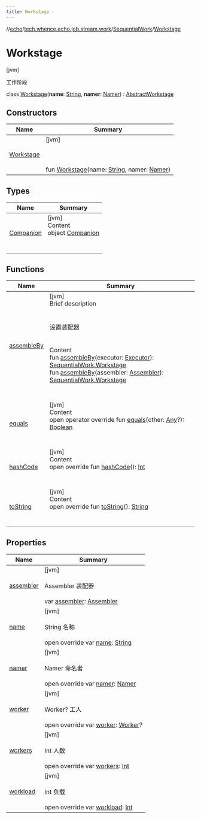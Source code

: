```yaml
---
title: Workstage -
---
```

//[echo](../../../index.md)/[tech.whence.echo.job.stream.work](../../index.md)/[SequentialWork](../index.md)/[Workstage](index.md)



# Workstage  
 [jvm] 

工作阶段

class [Workstage](index.md)(**name**: [String](https://kotlinlang.org/api/latest/jvm/stdlib/kotlin/-string/index.html), **namer**: [Namer](../../-namer/index.md)) : [AbstractWorkstage](../../../tech.whence.echo.job.stream.workstage/-abstract-workstage/index.md)   


## Constructors  
  
|  Name|  Summary| 
|---|---|
| [Workstage](-workstage.md)|  [jvm] <br><br><br><br>fun [Workstage](-workstage.md)(name: [String](https://kotlinlang.org/api/latest/jvm/stdlib/kotlin/-string/index.html), namer: [Namer](../../-namer/index.md))   <br>


## Types  
  
|  Name|  Summary| 
|---|---|
| [Companion](-companion/index.md)| [jvm]  <br>Content  <br>object [Companion](-companion/index.md)  <br><br><br>


## Functions  
  
|  Name|  Summary| 
|---|---|
| [assembleBy](assemble-by.md)| [jvm]  <br>Brief description  <br><br><br>设置装配器<br><br>  <br>Content  <br>fun [assembleBy](assemble-by.md)(executor: [Executor](https://docs.oracle.com/javase/8/docs/api/java/util/concurrent/Executor.html)): [SequentialWork.Workstage](index.md)  <br>fun [assembleBy](assemble-by.md)(assembler: [Assembler](../../-assembler/index.md)): [SequentialWork.Workstage](index.md)  <br><br><br>
| [equals](../../../tech.whence.echo.webclient.response.exception/-response-unrecognized-exception/index.md#kotlin/Any/equals/#kotlin.Any?/PointingToDeclaration/)| [jvm]  <br>Content  <br>open operator override fun [equals](../../../tech.whence.echo.webclient.response.exception/-response-unrecognized-exception/index.md#kotlin/Any/equals/#kotlin.Any?/PointingToDeclaration/)(other: [Any](https://kotlinlang.org/api/latest/jvm/stdlib/kotlin/-any/index.html)?): [Boolean](https://kotlinlang.org/api/latest/jvm/stdlib/kotlin/-boolean/index.html)  <br><br><br>
| [hashCode](../../../tech.whence.echo.webclient.response.exception/-response-unrecognized-exception/index.md#kotlin/Any/hashCode/#/PointingToDeclaration/)| [jvm]  <br>Content  <br>open override fun [hashCode](../../../tech.whence.echo.webclient.response.exception/-response-unrecognized-exception/index.md#kotlin/Any/hashCode/#/PointingToDeclaration/)(): [Int](https://kotlinlang.org/api/latest/jvm/stdlib/kotlin/-int/index.html)  <br><br><br>
| [toString](../../../tech.whence.echo.webclient.response.exception/-response-unrecognized-exception/index.md#kotlin/Any/toString/#/PointingToDeclaration/)| [jvm]  <br>Content  <br>open override fun [toString](../../../tech.whence.echo.webclient.response.exception/-response-unrecognized-exception/index.md#kotlin/Any/toString/#/PointingToDeclaration/)(): [String](https://kotlinlang.org/api/latest/jvm/stdlib/kotlin/-string/index.html)  <br><br><br>


## Properties  
  
|  Name|  Summary| 
|---|---|
| [assembler](index.md#tech.whence.echo.job.stream.work/SequentialWork.Workstage/assembler/#/PointingToDeclaration/)|  [jvm] <br><br>Assembler 装配器<br><br>var [assembler](index.md#tech.whence.echo.job.stream.work/SequentialWork.Workstage/assembler/#/PointingToDeclaration/): [Assembler](../../-assembler/index.md)   <br>
| [name](index.md#tech.whence.echo.job.stream.work/SequentialWork.Workstage/name/#/PointingToDeclaration/)|  [jvm] <br><br>String 名称<br><br>open override var [name](index.md#tech.whence.echo.job.stream.work/SequentialWork.Workstage/name/#/PointingToDeclaration/): [String](https://kotlinlang.org/api/latest/jvm/stdlib/kotlin/-string/index.html)   <br>
| [namer](index.md#tech.whence.echo.job.stream.work/SequentialWork.Workstage/namer/#/PointingToDeclaration/)|  [jvm] <br><br>Namer 命名者<br><br>open override var [namer](index.md#tech.whence.echo.job.stream.work/SequentialWork.Workstage/namer/#/PointingToDeclaration/): [Namer](../../-namer/index.md)   <br>
| [worker](index.md#tech.whence.echo.job.stream.work/SequentialWork.Workstage/worker/#/PointingToDeclaration/)|  [jvm] <br><br>Worker? 工人<br><br>open override var [worker](index.md#tech.whence.echo.job.stream.work/SequentialWork.Workstage/worker/#/PointingToDeclaration/): [Worker](../../-worker/index.md)?   <br>
| [workers](index.md#tech.whence.echo.job.stream.work/SequentialWork.Workstage/workers/#/PointingToDeclaration/)|  [jvm] <br><br>Int 人数<br><br>open override var [workers](index.md#tech.whence.echo.job.stream.work/SequentialWork.Workstage/workers/#/PointingToDeclaration/): [Int](https://kotlinlang.org/api/latest/jvm/stdlib/kotlin/-int/index.html)   <br>
| [workload](index.md#tech.whence.echo.job.stream.work/SequentialWork.Workstage/workload/#/PointingToDeclaration/)|  [jvm] <br><br>Int 负载<br><br>open override var [workload](index.md#tech.whence.echo.job.stream.work/SequentialWork.Workstage/workload/#/PointingToDeclaration/): [Int](https://kotlinlang.org/api/latest/jvm/stdlib/kotlin/-int/index.html)   <br>

